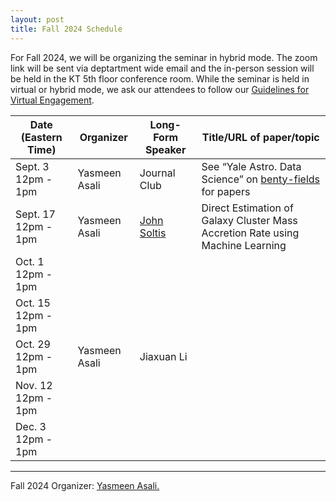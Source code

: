 ```yaml
---
layout: post
title: Fall 2024 Schedule 
---
```


For Fall 2024, we will be organizing the seminar in hybrid mode. The zoom link will be sent via deptartment wide email and the in-person session will be held in the KT 5th floor conference room. While the seminar is held in virtual or hybrid mode, we ask our attendees to follow our <a href="{{ site.url }}/rules">Guidelines for Virtual Engagement</a>.

<table>
  <thead>
    <tr>
      <th>Date (Eastern Time)</th>
      <th>Organizer</th>
      <th>Long-Form Speaker</th>
      <th>Title/URL of paper/topic</th>
    </tr>
  </thead>
  <tbody>
    <tr>
      <td>Sept. 3<br>12pm - 1pm</td>
      <td>Yasmeen Asali</td>
      <td>Journal Club</td>
      <td>See “Yale Astro. Data Science” on <a href="https://www.benty-fields.com/">benty-fields</a> for papers</td>
    </tr>
    <tr>
      <td>Sept. 17<br>12pm - 1pm</td>
      <td>Yasmeen Asali</td>
      <td><a href="https://johnsoltis.github.io/">John Soltis</a></td>
      <td>Direct Estimation of Galaxy Cluster Mass Accretion Rate using Machine Learning</td>
    </tr>
    <tr>
      <td>Oct. 1<br>12pm - 1pm</td>
      <td></td>
      <td></td>
      <td></td>
    </tr>
    <tr>
      <td>Oct. 15<br>12pm - 1pm</td>
      <td></td>
      <td></td>
      <td></td>
    </tr>
    <tr>
      <td>Oct. 29<br>12pm - 1pm</td>
      <td>Yasmeen Asali</td>
      <td>Jiaxuan Li</td>
      <td></td>
    </tr>
    <tr>
      <td>Nov. 12<br>12pm - 1pm</td>
      <td></td>
      <td></td>
      <td></td>
    </tr>
    <tr>
      <td>Dec. 3<br>12pm - 1pm</td>
      <td></td>
      <td></td>
      <td></td>
    </tr>
  </tbody>
</table>

-----

Fall 2024 Organizer: <a href="mailto:yasmeen.asali@yale.edu">Yasmeen Asali.</a>
